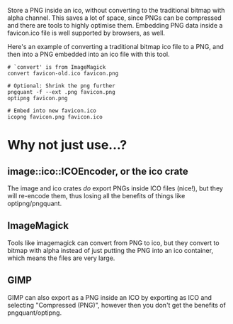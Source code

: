 Store a PNG inside an ico, without converting to the traditional bitmap with
alpha channel. This saves a lot of space, since PNGs can be compressed and
there are tools to highly optimise them. Embedding PNG data inside a
favicon.ico file is well supported by browsers, as well.

Here's an example of converting a traditional bitmap ico file to a PNG, and
then into a PNG embedded into an ico file with this tool.

    # `convert' is from ImageMagick
    convert favicon-old.ico favicon.png

    # Optional: Shrink the png further
    pngquant -f --ext .png favicon.png
    optipng favicon.png

    # Embed into new favicon.ico
    icopng favicon.png favicon.ico

# Why not just use...?

## image::ico::ICOEncoder, or the ico crate

The image and ico crates _do_ export PNGs inside ICO files (nice!), but they
will re-encode them, thus losing all the benefits of things like
optipng/pngquant.

## ImageMagick

Tools like imagemagick can convert from PNG to ico, but they convert to bitmap
with alpha instead of just putting the PNG into an ico container, which means
the files are very large.

## GIMP

GIMP can also export as a PNG inside an ICO by exporting as ICO and selecting
"Compressed (PNG)", however then you don't get the benefits of
pngquant/optipng.
